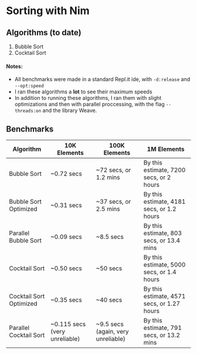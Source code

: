# Sorting with Nim

## Algorithms (to date)

1. Bubble Sort
2. Cocktail Sort

#### Notes:
- All benchmarks were made in a standard Repl.it ide, with ```-d:release``` and ```--opt:speed ``` 
- I ran these algorithms a **lot** to see their maximum speeds
- In addition to running these algorithms, I ran them with slight optimizations and then with parallel proccessing, with the flag ```--threads:on``` and the library Weave.

## Benchmarks

| Algorithm | 10K Elements | 100K Elements | 1M Elements |
| --- | --- | --- | --- |
| Bubble Sort | ~0.72 secs | ~72 secs, or 1.2 mins | By this estimate,  7200 secs, or 2 hours|
| Bubble Sort Optimized | ~0.31 secs | ~37 secs, or 2.5 mins | By this estimate, 4181 secs, or  1.2 hours |
| Parallel Bubble Sort | ~0.09 secs | ~8.5 secs | By this estimate, 803 secs, or 13.4 mins |
| Cocktail Sort | ~0.50 secs | ~50 secs | By this estimate, 5000 secs, or 1.4 hours |
| Cocktail Sort Optimized | ~0.35 secs | ~40 secs | By this estimate, 4571 secs, or 1.27 hours |
| Parallel Cocktail Sort | ~0.115 secs (very unreliable) | ~9.5 secs (again, very unreliable) | By this estimate, 791 secs, or 13.2 mins |